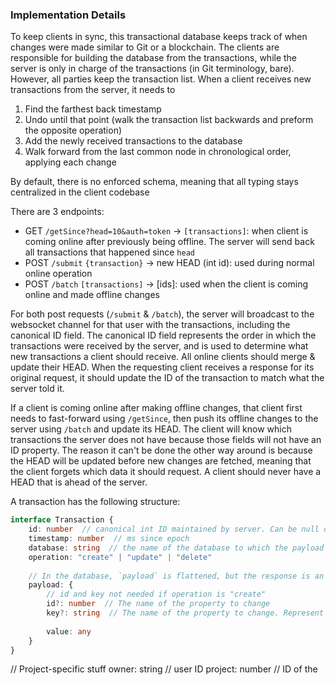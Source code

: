 ### Implementation Details

To keep clients in sync, this transactional database keeps track of when changes were made similar to Git or a blockchain. The clients are responsible for building the database from the transactions, while the server is only in charge of the transactions (in Git terminology, bare). However, all parties keep the transaction list. When a client receives new transactions from the server, it needs to
1. Find the farthest back timestamp
2. Undo until that point (walk the transaction list backwards and preform the opposite operation)
3. Add the newly received transactions to the database
4. Walk forward from the last common node in chronological order, applying each change

By default, there is no enforced schema, meaning that all typing stays centralized in the client codebase

There are 3 endpoints:
- GET `/getSince?head=10&auth=token` -> `[transactions]`: when client is coming online after previously being offline. The server will send back all transactions that happened since `head`
- POST `/submit` `{transaction}` -> new HEAD (int id): used during normal online operation
- POST `/batch` `[transactions]` -> \[ids]: used when the client is coming online and made offline changes

For both post requests (`/submit` & `/batch`), the server will broadcast to the websocket channel for that user with the transactions, including the canonical ID field. The canonical ID field represents the order in which the transactions were received by the server, and is used to determine what new transactions a client should receive. All online clients should merge & update their HEAD. When the requesting client receives a response for its original request, it should update the ID of the transaction to match what the server told it.

If a client is coming online after making offline changes, that client first needs to fast-forward using `/getSince`, then push its offline changes to the server using `/batch` and update its HEAD. The client will know which transactions the server does not have because those fields will not have an ID property. The reason it can't be done the other way around is because the HEAD will be updated before new changes are fetched, meaning that the client forgets which data it should request. A client should never have a HEAD that is ahead of the server.

A transaction has the following structure:
```typescript
interface Transaction {
    id: number  // canonical int ID maintained by server. Can be null on client if offline
    timestamp: number  // ms since epoch
    database: string  // the name of the database to which the payload belongs
    operation: "create" | "update" | "delete"
    
    // In the database, `payload` is flattened, but the response is an object
    payload: {
        // id and key not needed if operation is "create"
        id?: number  // The name of the property to change
        key?: string  // The name of the property to change. Represent nested properties with `.` like "car.wheel[0]" // TODO see my daydream implementation
        
        value: any
    }
}
```

// Project-specific stuff
owner: string  // user ID
project: number  // ID of the 